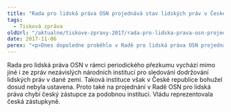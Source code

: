 ```yaml
---
title: "Rada pro lidská práva OSN projednává stav lidských práv v České republice"
tags:
  - Tisková zpráva
oldUrl: "/aktualne/tiskove-zpravy-2017/rada-pro-lidska-prava-osn-projednava-stav-lidskych-prav-v-ceske-republice"
date: 2017-11-06
perex: "<p>Dnes dopoledne proběhlo v Radě pro lidská práva OSN projednání stavu lidských práv v České republice. Jedná se o univerzální periodický přezkum naplňování mezinárodních lidskoprávních závazků a doporučení. Výstupem bude zhodnocení stavu lidských práv v České republice a případná doporučení, které oblasti je třeba zlepšit. </p>"
---
```


<!-- imported from the old website -->

<p>Rada pro lidská práva OSN v rámci periodického přezkumu vychází mimo jiné i ze zpráv nezávislých národních institucí pro sledování dodržování lidských práv v dané zemi. Taková instituce však v České republice bohužel dosud nebyla ustavena. Proto také na projednání v Radě OSN pro lidská práva chybí český zástupce za podobnou instituci. Vládu reprezentovala česká zástupkyně.  </p>

